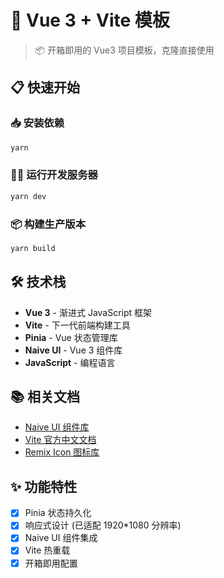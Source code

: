 # 🚀 Vue 3 + Vite 模板

> 📦 开箱即用的 Vue3 项目模板，克隆直接使用

## 📋 快速开始

### 📥 安装依赖
```bash
yarn
```

### 🏃‍♂️ 运行开发服务器
```bash
yarn dev
```

### 📦 构建生产版本
```bash
yarn build
```

## 🛠️ 技术栈

- **Vue 3** - 渐进式 JavaScript 框架
- **Vite** - 下一代前端构建工具
- **Pinia** - Vue 状态管理库
- **Naive UI** - Vue 3 组件库
- **JavaScript** - 编程语言

## 📚 相关文档

- [Naive UI 组件库](https://www.naiveui.com/zh-CN/light/components/button)
- [Vite 官方中文文档](https://cn.vitejs.dev/guide/)
- [Remix Icon 图标库](https://remixicon.com/)

## ✨ 功能特性

- [x] Pinia 状态持久化
- [x] 响应式设计 (已适配 1920*1080 分辨率)
- [x] Naive UI 组件集成
- [x] Vite 热重载
- [x] 开箱即用配置
